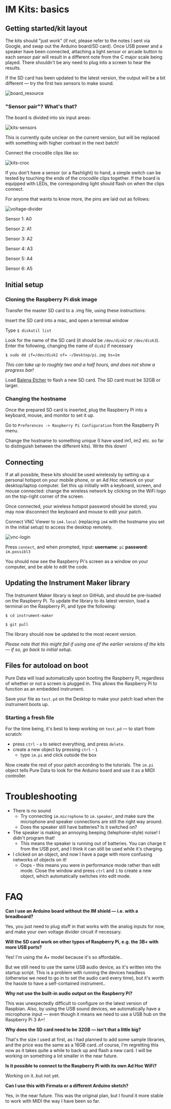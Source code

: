 # IM Kits: basics

## Getting started/kit layout

The kits should "just work" (if not, please refer to the notes I sent via Google, and swap out the Arduino board/SD card).  Once USB power and a speaker have been connected, attaching a light sensor or arcade button to each sensor pair will result in a different note from the C major scale being played.  There shouldn't be any need to plug into a screen to hear the results.

If the SD card has been updated to the latest version, the output will be a bit different — try the first two sensors to make sound.

![board_resource](board_resource.png)

### "Sensor pair"? What's that?

The board is divided into six input areas:  

![kits-sensors](kits-sensors.png)

This is currently quite unclear on the current version, but will be replaced with something with higher contrast in the next batch!

Connect the crocodile clips like so:

![kits-croc](kits-croc.JPG)

If you don't have a sensor (or a flashlight) to hand, a simple switch can be tested by touching the ends of the crocodile clips together.  If the board is equipped with LEDs, the corresponding light should flash on when the clips connect.

For anyone that wants to know more, the pins are laid out as follows:

![voltage-divider](voltage-divider.jpg)

Sensor 1: A0

Sensor 2: A1

Sensor 3: A2

Sensor 4: A3

Sensor 5: A4

Sensor 6: A5

## Initial setup

### Cloning the Raspberry Pi disk image

Transfer the master SD card to a .img file, using these instructions:

Insert the SD card into a mac, and open a terminal window

Type `$ diskutil list`

Look for the name of the SD card (it should be `/dev/disk2` or `/dev/disk3`).  Enter the following, changing the name of `disk2` if necessary

`$ sudo dd if=/dev/disk2 of= ~/Desktop/pi.img bs=1m`

*This can take up to roughly two and a half hours, and does not show a progress bar!*

Load [Balena Etcher](https://www.balena.io/etcher/) to flash a new SD card.  The SD card must be 32GB or larger.

### Changing the hostname

Once the prepared SD card is inserted, plug the Raspberry Pi into a keyboard, mouse, and monitor to set it up.

Go to `Preferences -> Raspberry Pi Configuration` from the Raspberry Pi menu.

Change the hostname to something unique (I have used im1, im2 etc. so far to distinguish between the different kits).  Write this down!

## Connecting

If at all possible, these kits should be used wirelessly by setting up a personal hotspot on your mobile phone, or an Ad Hoc network on your desktop/laptop computer.  Set this up initially with a keyboard, screen, and mouse connected: change the wireless network by clicking on the WiFi logo on the top-right corner of the screen.  

Once connected, your wireless hotspot password should be stored; you may now disconnect the keyboard and mouse to edit your patch.

Connect VNC Viewer to `im4.local` (replacing `im4` with the hostname you set in the initial setup) to access the desktop remotely.   

![vnc-login](vnc-login.png)

Press `connect`, and when prompted, input: **username**: `pi` **password**: `im.possibl3`

You should now see the Raspberry Pi's screen as a window on your computer, and be able to edit the code.

## Updating the Instrument Maker library

The Instrument Maker library is kept on GitHub, and should be pre-loaded on the Raspberry Pi.  To update the library to its latest version, load a terminal on the Raspberry Pi, and type the following:

`$ cd instrument-maker`

`$ git pull`

The library should now be updated to the most recent version. 

*Please note that this might fail if using one of the earlier versions of the kits — if so, go back to initial setup.*

## Files for autoload on boot

Pure Data will load automatically upon booting the Raspberry Pi, regardless of whether or not a screen is plugged in.  This allows the Raspberry Pi to function as an embedded instrument.

Save your file as `test.pd` on the Desktop to make your patch load when the instrument boots up.

### Starting a fresh file

For the time being, it's best to keep working on `test.pd` — to start from scratch:

- press `ctrl` - `a` to select everything, and press `delete`.
- create a new object by pressing `ctrl` - `1`
  - type `im.pi` and click outside the box

Now create the rest of your patch according to the tutorials.  The `im.pi` object tells Pure Data to look for the Arduino board and use it as a MIDI controller.



# Troubleshooting

- There is no sound
  - Try connecting `im.microphone` to `im.speaker`, and make sure the microphone and speaker connections are still the right way around. 
  - Does the speaker still have batteries?  Is it switched on?
- The speaker is making an annoying beeping (telephone-style) noise! I didn't program that!
  - This means the speaker is running out of batteries.  You can charge it from the USB port, and I think it can still be used while it's charging.
- I clicked on an object, and now I have a page with more confusing networks of objects on it!
  - Oops - this means you were in performance mode rather than edit mode.  Close the window and press `ctrl` and `1` to create a new object, which automatically switches into edit mode.

# FAQ

**Can I use an Arduino board without the IM shield — i.e. with a breadboard?**

Yes, you just need to plug stuff in that works with the analog inputs for now, and make your own voltage divider circuit if necessary.

**Will the SD card work on other types of Raspberry Pi, e.g. the 3B+ with more USB ports?**

Yes! I'm using the A+ model because it's so affordable..

But we still need to use the same USB audio device, as it's written into the startup script.  This is a problem with running the devices headless (otherwise we need to go in to set the audio card every time), but it's worth the hassle to have a self-contained instrument..

**Why not use the built-in audio output on the Raspberry Pi?**

This was unexpectedly difficult to configure on the latest version of Raspbian.  Also, by using the USB sound devices, we automatically have a microphone input — even though it means we need to use a USB hub on the Raspberry Pi 3 A+!

**Why does the SD card need to be 32GB — isn't that a little big?**

That's the size I used at first, as I had planned to add some sample libraries, and the price was the same as a 16GB card..of course, I'm regretting this now as it takes quite a while to back up and flash a new card.  I will be working on something a lot smaller in the near future.

**Is it possible to connect to the Raspberry Pi with its own Ad Hoc WiFi?**

Working on it..but not yet.

**Can I use this with Firmata or a different Arduino sketch?**

Yes, in the near future.  This was the original plan, but I found it more stable to work with MIDI the way I have been so far.
